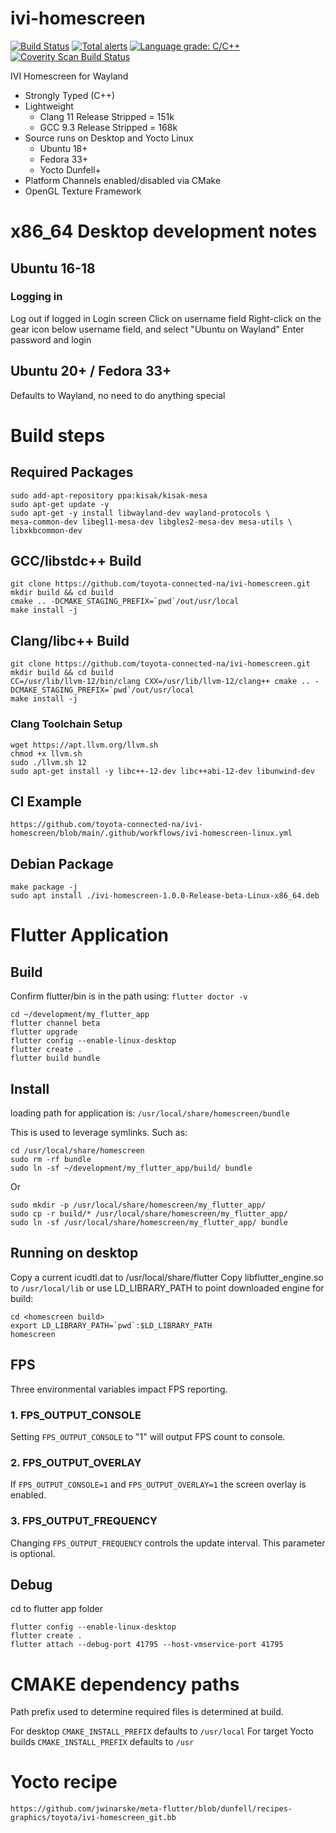 # ivi-homescreen

[![Build Status](https://img.shields.io/github/workflow/status/toyota-connected/ivi-homescreen/ivi-homescreen-linux/main?logoColor=red&logo=ubuntu)](https://github.com/toyota-connected/ivi-homescreen/actions) [![Total alerts](https://img.shields.io/lgtm/alerts/g/toyota-connected/ivi-homescreen.svg?logo=lgtm&logoWidth=18)](https://lgtm.com/projects/g/toyota-connected/ivi-homescreen/alerts/) [![Language grade: C/C++](https://img.shields.io/lgtm/grade/cpp/g/toyota-connected/ivi-homescreen.svg?logo=lgtm&logoWidth=18)](https://lgtm.com/projects/g/toyota-connected/ivi-homescreen/context:cpp) [![Coverity Scan Build Status](https://scan.coverity.com/projects/23813/badge.svg)](https://scan.coverity.com/projects/toyota-connected-ivi-homescreen)


IVI Homescreen for Wayland

* Strongly Typed (C++)
* Lightweight
  * Clang 11 Release Stripped = 151k
  * GCC 9.3 Release Stripped = 168k
* Source runs on Desktop and Yocto Linux
  * Ubuntu 18+
  * Fedora 33+
  * Yocto Dunfell+
* Platform Channels enabled/disabled via CMake
* OpenGL Texture Framework

# x86_64 Desktop development notes

## Ubuntu 16-18

### Logging in

Log out if logged in Login screen
Click on username field
Right-click on the gear icon below username field, and select "Ubuntu on Wayland"
Enter password and login

## Ubuntu 20+ / Fedora 33+

Defaults to Wayland, no need to do anything special

# Build steps

## Required Packages

    sudo add-apt-repository ppa:kisak/kisak-mesa
    sudo apt-get update -y
    sudo apt-get -y install libwayland-dev wayland-protocols \
    mesa-common-dev libegl1-mesa-dev libgles2-mesa-dev mesa-utils \
    libxkbcommon-dev

## GCC/libstdc++ Build

    git clone https://github.com/toyota-connected-na/ivi-homescreen.git
    mkdir build && cd build
    cmake .. -DCMAKE_STAGING_PREFIX=`pwd`/out/usr/local
    make install -j

## Clang/libc++ Build

    git clone https://github.com/toyota-connected-na/ivi-homescreen.git
    mkdir build && cd build
    CC=/usr/lib/llvm-12/bin/clang CXX=/usr/lib/llvm-12/clang++ cmake .. -DCMAKE_STAGING_PREFIX=`pwd`/out/usr/local
    make install -j

### Clang Toolchain Setup

    wget https://apt.llvm.org/llvm.sh
    chmod +x llvm.sh
    sudo ./llvm.sh 12
    sudo apt-get install -y libc++-12-dev libc++abi-12-dev libunwind-dev

## CI Example

    https://github.com/toyota-connected-na/ivi-homescreen/blob/main/.github/workflows/ivi-homescreen-linux.yml

## Debian Package

    make package -j
    sudo apt install ./ivi-homescreen-1.0.0-Release-beta-Linux-x86_64.deb

# Flutter Application
## Build

Confirm flutter/bin is in the path using: `flutter doctor -v`

    cd ~/development/my_flutter_app
    flutter channel beta
    flutter upgrade
    flutter config --enable-linux-desktop
    flutter create .
    flutter build bundle

## Install

loading path for application is: `/usr/local/share/homescreen/bundle`

This is used to leverage symlinks.  Such as:

    cd /usr/local/share/homescreen
    sudo rm -rf bundle
    sudo ln -sf ~/development/my_flutter_app/build/ bundle

Or

    sudo mkdir -p /usr/local/share/homescreen/my_flutter_app/
    sudo cp -r build/* /usr/local/share/homescreen/my_flutter_app/
    sudo ln -sf /usr/local/share/homescreen/my_flutter_app/ bundle

## Running on desktop

Copy a current icudtl.dat to /usr/local/share/flutter
Copy libflutter_engine.so to `/usr/local/lib` or use LD_LIBRARY_PATH to point downloaded engine for build:

    cd <homescreen build>
    export LD_LIBRARY_PATH=`pwd`:$LD_LIBRARY_PATH
    homescreen

## FPS
Three environmental variables impact FPS reporting.

### 1. FPS_OUTPUT_CONSOLE

Setting `FPS_OUTPUT_CONSOLE` to "1" will output FPS count to console.

### 2. FPS_OUTPUT_OVERLAY

If `FPS_OUTPUT_CONSOLE=1` and `FPS_OUTPUT_OVERLAY=1` the screen overlay is enabled.

### 3. FPS_OUTPUT_FREQUENCY

Changing `FPS_OUTPUT_FREQUENCY` controls the update interval.  This parameter is optional.

## Debug

cd to flutter app folder

    flutter config --enable-linux-desktop
    flutter create .
    flutter attach --debug-port 41795 --host-vmservice-port 41795

# CMAKE dependency paths

Path prefix used to determine required files is determined at build.

For desktop `CMAKE_INSTALL_PREFIX` defaults to `/usr/local`
For target Yocto builds `CMAKE_INSTALL_PREFIX` defaults to `/usr`

# Yocto recipe

    https://github.com/jwinarske/meta-flutter/blob/dunfell/recipes-graphics/toyota/ivi-homescreen_git.bb
